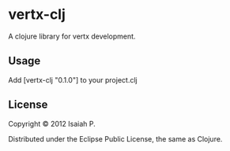 # vertx-clj

A clojure library for vertx development.

## Usage

Add [vertx-clj "0.1.0"] to your project.clj

## License

Copyright © 2012 Isaiah P.

Distributed under the Eclipse Public License, the same as Clojure.
